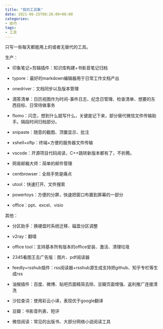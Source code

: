 ```yaml
---
title: "我的工具集"
date: 2021-06-25T08:26:09+08:00
categories: 
- 技巧
tags:
- 工具
---
```




只写一些每天都能用上的或者无替代的工具。



生产：

- 印象笔记+剪辑插件：知识库构建+书影音笔记归档

- typore：最好的markdown编辑器用于日常工作文档产出

- onedriver：文档同步以及版本管理

- 滴答清单：日历视图作为时间-事件日志、纪念日管理、检查清单、想要的东西目标、日常待做事务

- flomo：闪念，想到什么就写什么，关键是记下来，部分替代微信文件传输助手。隔段时间归档部分。

- snipaste：随意的截图、顶置显示、批注

- xshell+xftp：终端+方便的服务器文件传输

- vscode：开源项目代码阅读，C++跳转新版本都有了，不折腾。

- 网易邮箱大师：简单的邮件管理

- centbrowser：全局手势是痛点

- utool：快速打开、文件搜索

- powertoys：方便的分屏，快速把窗口布置到屏幕的一部分

- office：ppt、excel、visio



其他：

- 分区助手：换硬盘时系统迁移、磁盘分区调整

- v2ray：翻墙

- office tool：支持基本所有版本的office安装、激活、清理垃圾

- 2345看图王去广告版：图片、pdf阅读器

- feedly+rsshub插件：rss阅读器+rsshub源生成支持把github、知乎专栏等生成rss

- 油猴插件：百度、微博、贴吧页面精简去除、豆瓣页面增强、返利推广连接清洗

- 沙拉查词：使用彩云小译，表现优于google翻译

- 豆瓣：书影音列表、短评

- 微信阅读：常见的出版书、大部分网络小说阅读工具